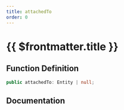 ```yaml
---
title: attachedTo
order: 0
---
```


# {{ $frontmatter.title }}

## Function Definition

```ts
public attachedTo: Entity | null;
```

## Documentation

<!--@include: ./parts/attachedTo.md-->
